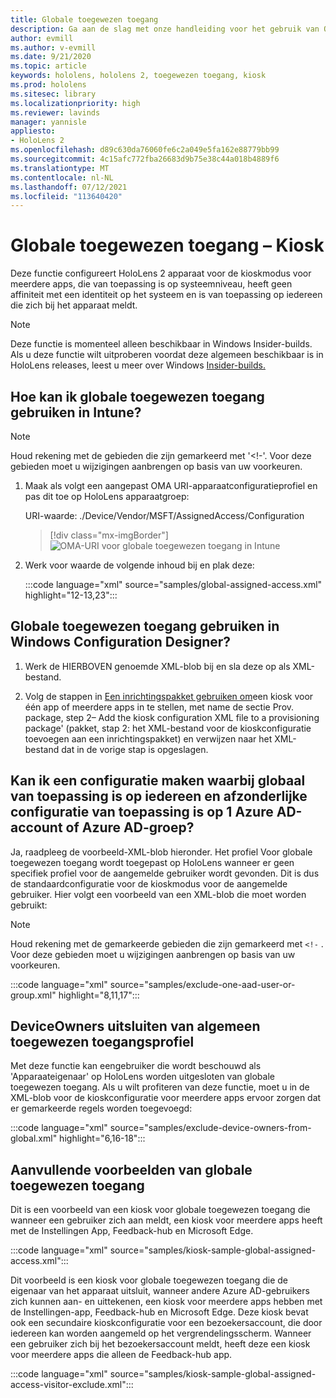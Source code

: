 ```yaml
---
title: Globale toegewezen toegang
description: Ga aan de slag met onze handleiding voor het gebruik van OMA-URI voor globale kiosken voor toegewezen toegang met Intune en Windows Configuration Designer.
author: evmill
ms.author: v-evmill
ms.date: 9/21/2020
ms.topic: article
keywords: hololens, hololens 2, toegewezen toegang, kiosk
ms.prod: hololens
ms.sitesec: library
ms.localizationpriority: high
ms.reviewer: lavinds
manager: yannisle
appliesto:
- HoloLens 2
ms.openlocfilehash: d89c630da76060fe6c2a049e5fa162e88779bb99
ms.sourcegitcommit: 4c15afc772fba26683d9b75e38c44a018b4889f6
ms.translationtype: MT
ms.contentlocale: nl-NL
ms.lasthandoff: 07/12/2021
ms.locfileid: "113640420"
---
```

# <a name="global-assigned-access--kiosk"></a>Globale toegewezen toegang – Kiosk

Deze functie configureert HoloLens 2 apparaat voor de kioskmodus voor meerdere apps, die van toepassing is op systeemniveau, heeft geen affiniteit met een identiteit op het systeem en is van toepassing op iedereen die zich bij het apparaat meldt.

> [!NOTE]
> Deze functie is momenteel alleen beschikbaar in Windows Insider-builds. Als u deze functie wilt uitproberen voordat deze algemeen beschikbaar is in HoloLens releases, leest u meer over Windows [Insider-builds.](hololens-insider.md)

## <a name="how-to-use-global-assigned-access-in-intune"></a>Hoe kan ik globale toegewezen toegang gebruiken in Intune?

> [!NOTE]
> Houd rekening met de gebieden die zijn gemarkeerd met '<!-'. Voor deze gebieden moet u wijzigingen aanbrengen op basis van uw voorkeuren.

1. Maak als volgt een aangepast OMA URI-apparaatconfiguratieprofiel en pas dit toe op HoloLens apparaatgroep:

    URI-waarde: ./Device/Vendor/MSFT/AssignedAccess/Configuration

    > [!div class="mx-imgBorder"]
    > ![OMA-URI voor globale toegewezen toegang in Intune](images/global-assigned-access-omauri.png)

2. Werk voor waarde de volgende inhoud bij en plak deze:

    :::code language="xml" source="samples/global-assigned-access.xml" highlight="12-13,23":::

## <a name="how-to-use-global-assigned-access-in-windows-configuration-designer"></a>Globale toegewezen toegang gebruiken in Windows Configuration Designer?

1. Werk de HIERBOVEN genoemde XML-blob bij en sla deze op als XML-bestand. 

2. Volg de stappen in [Een inrichtingspakket gebruiken om](hololens-kiosk.md#use-a-provisioning-package-to-set-up-a-single-app-or-multi-app-kiosk)een kiosk voor één app of meerdere apps in te stellen, met name de sectie Prov. package, step 2– Add the kiosk configuration XML file to a provisioning package' (pakket, stap 2: het XML-bestand voor de kioskconfiguratie toevoegen aan een inrichtingspakket) en verwijzen naar het XML-bestand dat in de vorige stap is opgeslagen.

## <a name="can-i-create-a-configuration-where-global-applies-to-everyone-and-separate-configuration-applies-to-1-azure-ad-account-or-azure-ad-group"></a>Kan ik een configuratie maken waarbij globaal van toepassing is op iedereen en afzonderlijke configuratie van toepassing is op 1 Azure AD-account of Azure AD-groep? 

Ja, raadpleeg de voorbeeld-XML-blob hieronder. Het profiel Voor globale toegewezen toegang wordt toegepast op HoloLens wanneer er geen specifiek profiel voor de aangemelde gebruiker wordt gevonden. Dit is dus de standaardconfiguratie voor de kioskmodus voor de aangemelde gebruiker.
Hier volgt een voorbeeld van een XML-blob die moet worden gebruikt:

> [!NOTE]
> Houd rekening met de gemarkeerde gebieden die zijn gemarkeerd met `<!-` . Voor deze gebieden moet u wijzigingen aanbrengen op basis van uw voorkeuren.

 :::code language="xml" source="samples/exclude-one-aad-user-or-group.xml" highlight="8,11,17":::

## <a name="excluding-deviceowners-from-global-assigned-access-profile"></a>DeviceOwners uitsluiten van algemeen toegewezen toegangsprofiel

Met deze functie kan een[](security-adminless-os.md)gebruiker die wordt beschouwd als 'Apparaateigenaar' op HoloLens worden uitgesloten van globale toegewezen toegang. Als u wilt profiteren van deze functie, moet u in de XML-blob voor de kioskconfiguratie voor meerdere apps ervoor zorgen dat er gemarkeerde regels worden toegevoegd:

 :::code language="xml" source="samples/exclude-device-owners-from-global.xml" highlight="6,16-18":::

## <a name="additional-global-assigned-access-examples"></a>Aanvullende voorbeelden van globale toegewezen toegang

Dit is een voorbeeld van een kiosk voor globale toegewezen toegang die wanneer een gebruiker zich aan meldt, een kiosk voor meerdere apps heeft met de Instellingen App, Feedback-hub en Microsoft Edge.

:::code language="xml" source="samples/kiosk-sample-global-assigned-access.xml":::

Dit voorbeeld is een kiosk voor globale toegewezen toegang die de eigenaar van het apparaat uitsluit, wanneer andere Azure AD-gebruikers zich kunnen aan- en uittekenen, een kiosk voor meerdere apps hebben met de Instellingen-app, Feedback-hub en Microsoft Edge. Deze kiosk bevat ook een secundaire kioskconfiguratie voor een bezoekersaccount, die door iedereen kan worden aangemeld op het vergrendelingsscherm. Wanneer een gebruiker zich bij het bezoekersaccount meldt, heeft deze een kiosk voor meerdere apps die alleen de Feedback-hub app.

:::code language="xml" source="samples/kiosk-sample-global-assigned-access-visitor-exclude.xml":::
